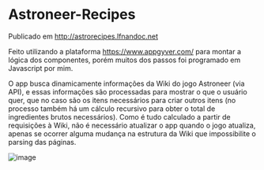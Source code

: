 # Astroneer-Recipes

Publicado em http://astrorecipes.lfnandoc.net

Feito utilizando a plataforma https://www.appgyver.com/ para montar a lógica dos componentes, porém muitos dos passos foi programado em Javascript por mim.

O app busca dinamicamente informações da Wiki do jogo Astroneer (via API), e essas informações são processadas para mostrar o que o usuário quer, que no caso são os itens necessários para criar outros itens (no processo também há um cálculo recursivo para obter o total de ingredientes brutos necessários). Como é tudo calculado a partir de requisições à Wiki, não é necessário atualizar o app quando o jogo atualiza, apenas se ocorrer alguma mudança na estrutura da Wiki que impossibilite o parsing das páginas.

![image](https://user-images.githubusercontent.com/82987034/152662814-1c7d1b3e-b930-48d0-8883-76e2e0d3d8ed.png)
